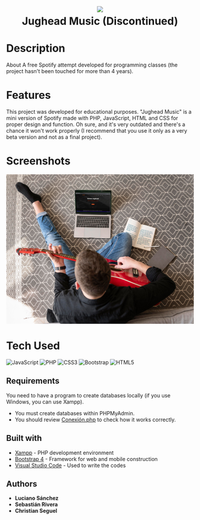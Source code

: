 <div align="center">
      <h1> <img src="https://raw.githubusercontent.com/lulubumps/Jughead-Music-Discontinued/master/dummy/logo%402x.png" width="80px"><br/>Jughead Music (Discontinued)</h1>
     </div>


# Description
About A free Spotify attempt developed for programming classes (the project hasn't been touched for more than 4 years).

# Features
This project was developed for educational purposes. "Jughead Music" is a mini version of Spotify made with PHP, JavaScript, HTML and CSS for proper design and function. Oh sure, and it's very outdated and there's a chance it won't work properly (I recommend that you use it only as a very beta version and not as a final project).
# Screenshots
 <img src="https://raw.githubusercontent.com/lulubumps/Jughead-Music-Discontinued/master/images/6016221.jpg">
 
# Tech Used
 ![JavaScript](https://img.shields.io/badge/javascript-%23323330.svg?style=for-the-badge&logo=javascript&logoColor=%23F7DF1E) ![PHP](https://img.shields.io/badge/php-%23777BB4.svg?style=for-the-badge&logo=php&logoColor=white) ![CSS3](https://img.shields.io/badge/css3-%231572B6.svg?style=for-the-badge&logo=css3&logoColor=white) ![Bootstrap](https://img.shields.io/badge/bootstrap-%23563D7C.svg?style=for-the-badge&logo=bootstrap&logoColor=white) ![HTML5](https://img.shields.io/badge/html5-%23E34F26.svg?style=for-the-badge&logo=html5&logoColor=white)
      
## Requirements
You need to have a program to create databases locally (if you use Windows, you can use Xampp).
- You must create databases within PHPMyAdmin.
- You should review [Conexión.php](https://github.com/lulubumps/Jughead-Music-Discontinued-/blob/master/conexion.php) to check how it works correctly.

## Built with
* [Xampp](https://www.apachefriends.org/es/index.html) - PHP development environment
* [Bootstrap 4](https://getbootstrap.com/docs/4.1/getting-started/introduction/) - Framework for web and mobile construction
* [Visual Studio Code](https://code.visualstudio.com/) - Used to write the codes

## Authors
* **Luciano Sánchez**
* **Sebastián Rivera**
* **Christian Seguel**
<!-- </> with 💛 by readMD (https://readmd.itsvg.in) -->
    

